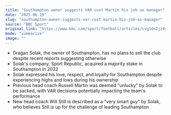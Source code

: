 ```yaml
---
title: "Southampton owner suggests VAR cost Martin his job as manager"
date: "2025-06-19"
slug: "southampton-owner-suggests-var-cost-martin-his-job-as-manager"
source: "BBC Sport"
original_link: "https://www.bbc.com/sport/football/articles/cvg1dn2jz4yo"
mode: "summarize"
image: ""
---
```


- Dragan Solak, the owner of Southampton, has no plans to sell the club despite recent reports suggesting otherwise
- Solak's company, Sport Republic, acquired a majority stake in Southampton in 2022
- Solak expressed his love, respect, and loyalty for Southampton despite experiencing highs and lows during his ownership
- Previous head coach Russell Martin was deemed "unlucky" by Solak to be sacked, with VAR decisions potentially impacting the team's performance
- New head coach Will Still is described as a "very smart guy" by Solak, who believes Still is up for the challenge of leading Southampton